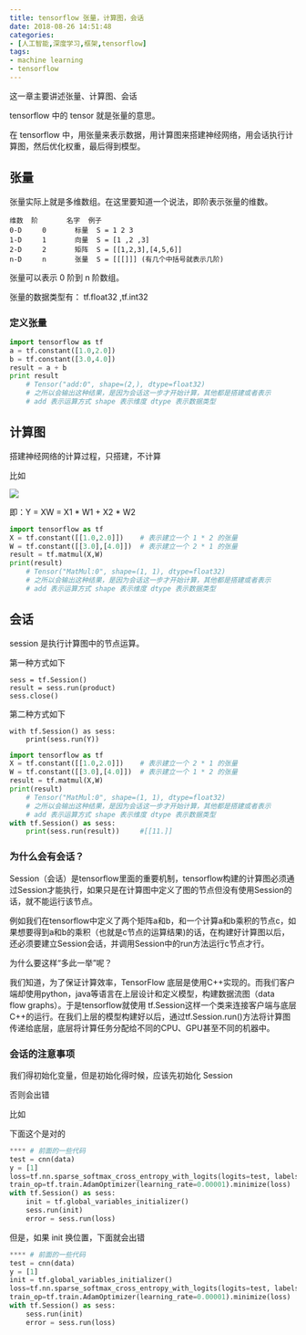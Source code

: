 ```yaml
---
title: tensorflow 张量，计算图，会话
date: 2018-08-26 14:51:48
categories:
- [人工智能,深度学习,框架,tensorflow]
tags:
- machine learning
- tensorflow
---
```

这一章主要讲述张量、计算图、会话

<!-- more -->

tensorflow 中的 tensor 就是张量的意思。

在 tensorflow 中，用张量来表示数据，用计算图来搭建神经网络，用会话执行计算图，然后优化权重，最后得到模型。

## 张量

张量实际上就是多维数组。在这里要知道一个说法，即阶表示张量的维数。

	维数	阶		名字	例子
	0-D		0		标量	S = 1 2 3
	1-D		1		向量	S = [1 ,2 ,3]
	2-D		2		矩阵	S = [[1,2,3],[4,5,6]]
	n-D		n		张量	S = [[[]]] (有几个中括号就表示几阶)

张量可以表示 0 阶到 n 阶数组。

张量的数据类型有： tf.float32 ,tf.int32

### 定义张量

```python
import tensorflow as tf
a = tf.constant([1.0,2.0])
b = tf.constant([3.0,4.0])
result = a + b
print result
	# Tensor("add:0", shape=(2,), dtype=float32)
	# 之所以会输出这种结果，是因为会话这一步才开始计算，其他都是搭建或者表示
	# add 表示运算方式 shape 表示维度 dtype 表示数据类型
```

## 计算图

搭建神经网络的计算过程，只搭建，不计算

比如

![](/images/tensorflow/0_0.png)

即：Y = XW = X1 * W1 + X2 * W2

```python
import tensorflow as tf
X = tf.constant([[1.0,2.0]])	# 表示建立一个 1 * 2 的张量
W = tf.constant([[3.0],[4.0]])	# 表示建立一个 2 * 1 的张量
result = tf.matmul(X,W)
print(result)
	# Tensor("MatMul:0", shape=(1, 1), dtype=float32)
	# 之所以会输出这种结果，是因为会话这一步才开始计算，其他都是搭建或者表示
	# add 表示运算方式 shape 表示维度 dtype 表示数据类型	
```

## 会话

session 是执行计算图中的节点运算。

第一种方式如下

	sess = tf.Session()
	result = sess.run(product)
	sess.close()

第二种方式如下

	with tf.Session() as sess:
		print(sess.run(Y))
		
```python
import tensorflow as tf
X = tf.constant([[1.0,2.0]])	# 表示建立一个 2 * 1 的张量
W = tf.constant([[3.0],[4.0]])	# 表示建立一个 1 * 2 的张量
result = tf.matmul(X,W)
print(result)
	# Tensor("MatMul:0", shape=(1, 1), dtype=float32)
	# 之所以会输出这种结果，是因为会话这一步才开始计算，其他都是搭建或者表示
	# add 表示运算方式 shape 表示维度 dtype 表示数据类型
with tf.Session() as sess:
	print(sess.run(result))		#[[11.]]
```

### 为什么会有会话？

Session（会话）是tensorflow里面的重要机制，tensorflow构建的计算图必须通过Session才能执行，如果只是在计算图中定义了图的节点但没有使用Session的话，就不能运行该节点。

例如我们在tensorflow中定义了两个矩阵a和b，和一个计算a和b乘积的节点c，如果想要得到a和b的乘积（也就是c节点的运算结果)的话，在构建好计算图以后，还必须要建立Session会话，并调用Session中的run方法运行c节点才行。

为什么要这样“多此一举”呢？

我们知道，为了保证计算效率，TensorFlow 底层是使用C++实现的。而我们客户端却使用python，java等语言在上层设计和定义模型，构建数据流图（data flow graphs）。于是tensorflow就使用 tf.Session这样一个类来连接客户端与底层C++的运行。在我们上层的模型构建好以后，通过tf.Session.run()方法将计算图传递给底层，底层将计算任务分配给不同的CPU、GPU甚至不同的机器中。

### 会话的注意事项

我们得初始化变量，但是初始化得时候，应该先初始化 Session

否则会出错

比如

下面这个是对的

```python
**** # 前面的一些代码
test = cnn(data)
y = [1]
loss=tf.nn.sparse_softmax_cross_entropy_with_logits(logits=test, labels=y)
train_op=tf.train.AdamOptimizer(learning_rate=0.00001).minimize(loss)
with tf.Session() as sess:
    init = tf.global_variables_initializer()
    sess.run(init)
    error = sess.run(loss)
```

但是，如果 init 换位置，下面就会出错

```python
**** # 前面的一些代码
test = cnn(data)
y = [1]
init = tf.global_variables_initializer()
loss=tf.nn.sparse_softmax_cross_entropy_with_logits(logits=test, labels=y)
train_op=tf.train.AdamOptimizer(learning_rate=0.00001).minimize(loss)
with tf.Session() as sess:
    sess.run(init)
    error = sess.run(loss)
```













